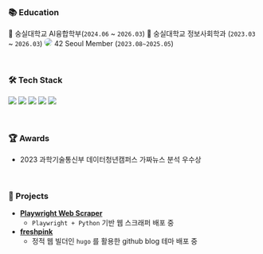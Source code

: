 ### 📚 Education
🏫 숭실대학교 AI융합학부(`2024.06` ~  `2026.03`)
🏫 숭실대학교 정보사회학과 (`2023.03` ~ `2026.03`)
<img src="https://img.shields.io/badge/-000000?style=for-the-badge&logo=42&logoColor=white" style="border-radius:60px"> 42 Seoul Member (`2023.08~2025.05`)

<br>

### 🛠 Tech Stack
<p>
  <img src="https://img.shields.io/badge/C-00599C?style=for-the-badge&logo=c&logoColor=white"/>
  <img src="https://img.shields.io/badge/C++-00599C?style=for-the-badge&logo=cplusplus&logoColor=white"/>
  <img src="https://img.shields.io/badge/Python-3776AB?style=for-the-badge&logo=python&logoColor=white"/>
  <img src="https://img.shields.io/badge/Java-ff7f00?style=for-the-badge&logo=OpenJDK&logoColor=white"/>
  <img src="https://img.shields.io/badge/Docker-2496ED?style=for-the-badge&logo=docker&logoColor=white"/>
</p>

<br>

### 🏆 Awards
- 2023 과학기술통신부 데이터청년캠퍼스 가짜뉴스 분석 우수상

<br>

### 📂 Projects
- **[Playwright Web Scraper](https://github.com/elecbrandy/pw-simple-scraper)**
  - `Playwright + Python` 기반 웹 스크래퍼 배포 중
- **[freshpink](https://github.com/elecbrandy/freshpink)**
  - 정적 웹 빌더인 `hugo` 를 활용한 github blog 테마 배포 중
